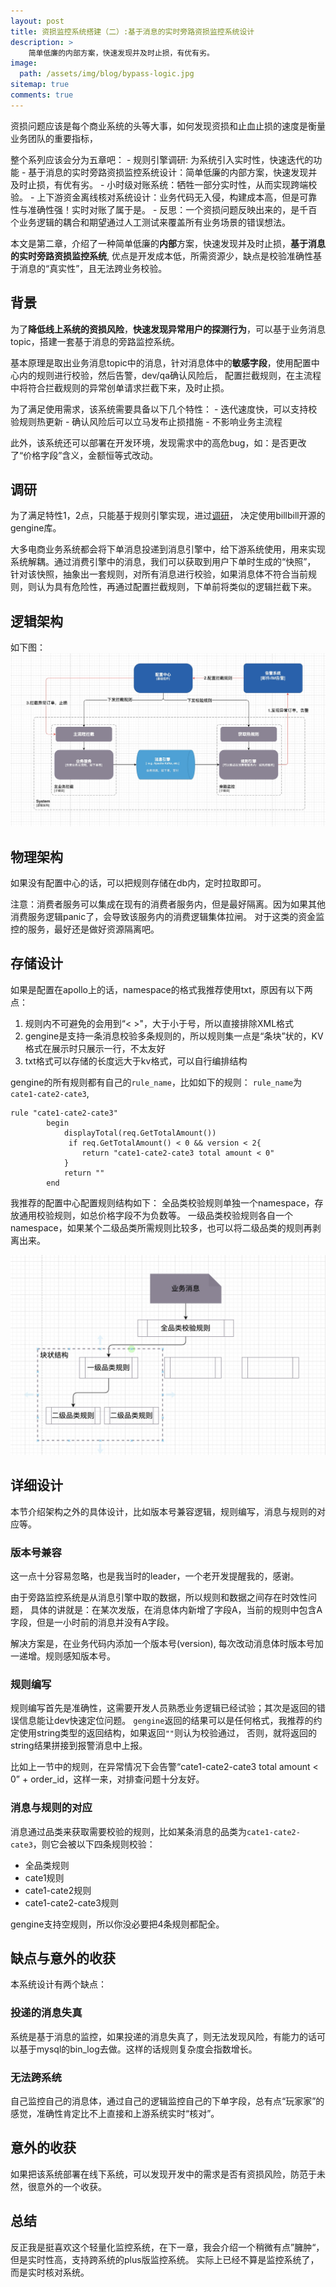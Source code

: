 ```yaml
---
layout: post
title: 资损监控系统搭建（二）:基于消息的实时旁路资损监控系统设计
description: >
    简单低廉的内部方案，快速发现并及时止损，有优有劣。
image: 
  path: /assets/img/blog/bypass-logic.jpg
sitemap: true
comments: true
---
```


资损问题应该是每个商业系统的头等大事，如何发现资损和止血止损的速度是衡量业务团队的重要指标，

整个系列应该会分为五章吧：
    - 规则引擎调研: 为系统引入实时性，快速迭代的功能
    - 基于消息的实时旁路资损监控系统设计：简单低廉的内部方案，快速发现并及时止损，有优有劣。
    - 小时级对账系统：牺牲一部分实时性，从而实现跨端校验。
    - 上下游资金离线核对系统设计：业务代码无入侵，构建成本高，但是可靠性与准确性强！实时对账了属于是。
    - 反思：一个资损问题反映出来的，是千百个业务逻辑的耦合和期望通过人工测试来覆盖所有业务场景的错误想法。
  
本文是第二章，介绍了一种简单低廉的**内部**方案，快速发现并及时止损，**基于消息的实时旁路资损监控系统**, 优点是开发成本低，所需资源少，缺点是校验准确性基于消息的“真实性”，且无法跨业务校验。

## 背景

为了**降低线上系统的资损风险**，**快速发现异常用户的探测行为**，可以基于业务消息topic，搭建一套基于消息的旁路监控系统。

基本原理是取出业务消息topic中的消息，针对消息体中的**敏感字段**，使用配置中心内的规则进行校验，然后告警，dev/qa确认风险后，
配置拦截规则，在主流程中将符合拦截规则的异常创单请求拦截下来，及时止损。

为了满足使用需求，该系统需要具备以下几个特性：
    - 迭代速度快，可以支持校验规则热更新
    - 确认风险后可以立马发布止损措施
    - 不影响业务主流程

此外，该系统还可以部署在开发环境，发现需求中的高危bug，如：是否更改了“价格字段”含义，金额恒等式改动。


## 调研

为了满足特性1，2点，只能基于规则引擎实现，进过[调研](https://www.zeonll.com/code/work/2022-03-27-go-rule-eval-bi-lan/)，
决定使用billbill开源的gengine库。

大多电商业务系统都会将下单消息投递到消息引擎中，给下游系统使用，用来实现系统解耦。通过消费引擎中的消息，我们可以获取到用户下单时生成的“快照”，
针对该快照，抽象出一套规则，对所有消息进行校验，如果消息体不符合当前规则，则认为具有危险性，再通过配置拦截规则，下单前将类似的逻辑拦截下来。

## 逻辑架构
如下图：
![img](/assets/img/blog/bypass-logic.jpg)


## 物理架构
如果没有配置中心的话，可以把规则存储在db内，定时拉取即可。

注意：消费者服务可以集成在现有的消费者服务内，但是最好隔离。因为如果其他消费服务逻辑panic了，会导致该服务内的消费逻辑集体拉闸。
对于这类的资金监控的服务，最好还是做好资源隔离吧。

## 存储设计
如果是配置在apollo上的话，namespace的格式我推荐使用txt，原因有以下两点：
1. 规则内不可避免的会用到“< >"，大于小于号，所以直接排除XML格式
2. gengine是支持一条消息校验多条规则的，所以规则集一点是“条块”状的，KV格式在展示时只展示一行，不太友好
3. txt格式可以存储的长度远大于kv格式，可以自行编排结构

gengine的所有规则都有自己的`rule_name`，比如如下的规则：
`rule_name`为`cate1-cate2-cate3`,
```
rule "cate1-cate2-cate3"
        begin
            displayTotal(req.GetTotalAmount())
             if req.GetTotalAmount() < 0 && version < 2{
                return "cate1-cate2-cate3 total amount < 0"
            }
            return ""
        end
```

我推荐的配置中心配置规则结构如下：
全品类校验规则单独一个namespace，存放通用校验规则，如总价格字段不为负数等。
一级品类校验规则各自一个namespace，如果某个二级品类所需规则比较多，也可以将二级品类的规则再剥离出来。

![img](/assets/img/blog/bypass-msg.jpg)



## 详细设计
本节介绍架构之外的具体设计，比如版本号兼容逻辑，规则编写，消息与规则的对应等。

### 版本号兼容
这一点十分容易忽略，也是我当时的leader，一个老开发提醒我的，感谢。

由于旁路监控系统是从消息引擎中取的数据，所以规则和数据之间存在时效性问题，
具体的讲就是：在某次发版，在消息体内新增了字段A，当前的规则中包含A字段，但是一小时前的消息并没有A字段。

解决方案是，在业务代码内添加一个版本号(version), 每次改动消息体时版本号加一递增。规则感知版本号。

### 规则编写
规则编写首先是准确性，这需要开发人员熟悉业务逻辑已经试验；其次是返回的错误信息能让dev快速定位问题。
`gengine`返回的结果可以是任何格式，我推荐的约定使用string类型的返回结构，如果返回`""`则认为校验通过，
否则，就将返回的string结果拼接到报警消息中上报。

比如上一节中的规则，在异常情况下会告警“cate1-cate2-cate3 total amount < 0” + order_id，这样一来，对排查问题十分友好。

### 消息与规则的对应

消息通过品类来获取需要校验的规则，比如某条消息的品类为`cate1-cate2-cate3`，则它会被以下四条规则校验：
- 全品类规则
- cate1规则
- cate1-cate2规则
- cate1-cate2-cate3规则

gengine支持空规则，所以你没必要把4条规则都配全。

## 缺点与意外的收获
本系统设计有两个缺点：

### 投递的消息失真
系统是基于消息的监控，如果投递的消息失真了，则无法发现风险，有能力的话可以基于mysql的bin_log去做。这样的话规则复杂度会指数增长。

### 无法跨系统
自己监控自己的消息体，通过自己的逻辑监控自己的下单字段，总有点“玩家家”的感觉，准确性肯定比不上直接和上游系统实时“核对”。

## 意外的收获
如果把该系统部署在线下系统，可以发现开发中的需求是否有资损风险，防范于未然，很意外的一个收获。

## 总结
反正我是挺喜欢这个轻量化监控系统，在下一章，我会介绍一个稍微有点”臃肿“，但是实时性高，支持跨系统的plus版监控系统。
实际上已经不算是监控系统了，而是实时核对系统。



